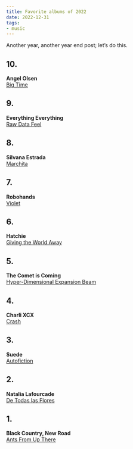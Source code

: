 ```yaml
---
title: Favorite albums of 2022
date: 2022-12-31
tags:
- music
---
```


Another year, another year end post; let’s do this.

<!--more-->

## 10.

**Angel Olsen**<br>
[Big Time](https://angelolsen.bandcamp.com/album/big-time)

## 9.

**Everything Everything**<br>
[Raw Data Feel](https://open.spotify.com/album/5EVRkU1hii3VvUFblfexze)

## 8.

**Silvana Estrada**<br>
[Marchita](https://open.spotify.com/album/0Y1tsEnH5gN8TEJRQ9xOLi)

## 7.

**Robohands**<br>
[Violet](https://open.spotify.com/album/1cUaUc1ZjGRAgu1rltpeN8)

## 6.

**Hatchie**<br>
[Giving the World Away](https://hatchie.bandcamp.com/album/giving-the-world-away)

## 5.

**The Comet is Coming**<br>
[Hyper-Dimensional Expansion Beam](https://open.spotify.com/album/1XPsJnIVMjOt04rczMWVO4)

## 4.

**Charli XCX**<br>
[Crash](https://open.spotify.com/album/1QqipMXWzJhr6yfcNKTp8B)

## 3.

**Suede**<br>
[Autofiction](https://open.spotify.com/album/6wwmFYghPYQzY9BP7uiZFs)

## 2.

**Natalia Lafourcade**<br>
[De Todas las Flores](https://open.spotify.com/album/4BJoDX0fIjR4RsFF4vyd81)

## 1.

**Black Country, New Road**<br>
[Ants From Up There](https://blackcountrynewroad.bandcamp.com/album/ants-from-up-there)

